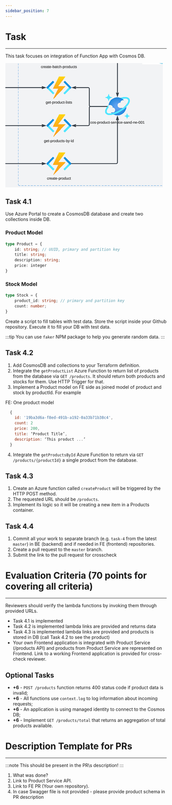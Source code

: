 ```yaml
---
sidebar_position: 7
---
```


# Task
------

This task focuses on integration of Function App with Cosmos DB.

![img.png](assets/HW_focus.png)

## Task 4.1

Use Azure Portal to create a CosmosDB database and create two collections inside DB.

### Product Model
```typescript
type Product = {
    id: string; // UUID, primary and partition key
    title: string;
    description: string;
    price: integer
}
```

### Stock Model
```typescript
type Stock = {
    product_id: string; // primary and partition key
    count: number;
}
```

Create a script to fill tables with test data. Store the script inside your Github repository.
Execute it to fill your DB with test data.

:::tip
You can use `faker` NPM package to help you generate random data.
:::

## Task 4.2

1. Add CosmosDB and collections to your Terraform definition. 
2. Integrate the `getProductList` Azure Function to return list of products from the database via `GET /products`. It should return both products and stocks for them. Use HTTP Trigger for that.
3. Implement a Product model on FE side as joined model of product and stock by productId. For example

FE: One product model
```js
  {
    id: '19ba3d6a-f8ed-491b-a192-0a33b71b38c4',
    count: 2
    price: 200,
    title: ‘Product Title’,
    description: ‘This product ...’
  }
```
4. Integrate the `getProductsById` Azure Function to return via `GET /products/{productId}` a single product from the database. 

## Task 4.3

1. Create an Azure function called `createProduct` will be triggered by the HTTP POST method.
2. The requested URL should be `/products`.
3. Implement its logic so it will be creating a new item in a Products container.

## Task 4.4

1. Commit all your work to separate branch (e.g. `task-4` from the latest `master`) in BE (backend) and if needed in FE (frontend) repositories.
2. Create a pull request to the `master` branch.
3. Submit the link to the pull request for crosscheck

# Evaluation Criteria (70 points for covering all criteria)
------
Reviewers should verify the lambda functions by invoking them through provided URLs.

- Task 4.1 is implemented
- Task 4.2 is implemented lambda links are provided and returns data
- Task 4.3 is implemented lambda links are provided and products is stored in DB (call Task 4.2 to see the product)
- Your own Frontend application is integrated with Product Service (/products API) and products from Product Service are represented on Frontend. Link to a working Frontend application is provided for cross-check reviewer.

## Optional Tasks

- **+6** - `POST /products` function returns 400 status code if product data is invalid;
- **+6** - All functions use `context.log` to log information about incoming requests;
- **+6** - An application is using managed identity to connect to the Cosmos DB;
- **+6** - Implement `GET /products/total` that returns an aggregation of total products available.

# Description Template for PRs
---
:::note
This should be present in the PR\s description!
:::

1. What was done?
2. Link to Product Service API.
3. Link to FE PR (Your own repository).
4. In case Swagger file is not provided - please provide product schema in PR description


